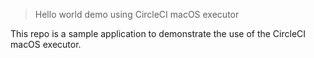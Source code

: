 > Hello world demo using CircleCI macOS executor

This repo is a sample application to demonstrate the use of the CircleCI macOS executor. 
